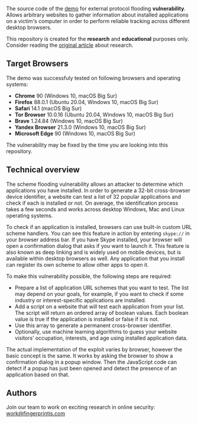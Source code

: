 The source code of the [demo](https://schemeflood.com/) for external protocol flooding **vulnerability**. Allows arbitrary websites to gather information about installed applications on a victim's computer in order to perform reliable tracking across different desktop browsers.

This repository is created for the **research** and **educational** purposes only.
Consider reading the [original article](http://fingerprintjs.com/blog/external-protocol-flooding/) about research.

## Target Browsers

The demo was successfuly tested on following browsers and operating systems:

- **Chrome** 90 (Windows 10, macOS Big Sur)
- **Firefox** 88.0.1 (Ubuntu 20.04, Windows 10, macOS Big Sur)
- **Safari** 14.1 (macOS Big Sur)
- **Tor Browser** 10.0.16 (Ubuntu 20.04, Windows 10, macOS Big Sur)
- **Brave** 1.24.84 (Windows 10, macOS Big Sur)
- **Yandex Browser** 21.3.0 (Windows 10, macOS Big Sur)
- **Microsoft Edge** 90 (Windows 10, macOS Big Sur)

The vulnerability may be fixed by the time you are looking into this repository.

## Technical overview

The scheme flooding vulnerability allows an attacker to determine which applications you have installed. In order to generate a 32-bit cross-browser device identifier, a website can test a list of 32 popular applications and check if each is installed or not. On average, the identification process takes a few seconds and works across desktop Windows, Mac and Linux operating systems.

To check if an application is installed, browsers can use built-in custom URL scheme handlers. You can see this feature in action by entering `skype://` in your browser address bar. If you have Skype installed, your browser will open a confirmation dialog that asks if you want to launch it. This feature is also known as deep linking and is widely used on mobile devices, but is available within desktop browsers as well. Any application that you install can register its own scheme to allow other apps to open it.

To make this vulnerability possible, the following steps are required:

- Prepare a list of application URL schemes that you want to test. The list may depend on your goals, for example, if you want to check if some industry or interest-specific applications are installed.
- Add a script on a website that will test each application from your list. The script will return an ordered array of boolean values. Each boolean value is true if the application is installed or false if it is not.
- Use this array to generate a permanent cross-browser identifier.
- Optionally, use machine learning algorithms to guess your website visitors’ occupation, interests, and age using installed application data.

The actual implementation of the exploit varies by browser, however the basic concept is the same. It works by asking the browser to show a confirmation dialog in a popup window. Then the JavaScript code can detect if a popup has just been opened and detect the presence of an application based on that.

## Authors

Join our team to work on exciting research in online security: [work@fingerprintjs.com](mailto:work@fingerprintjs.com)

